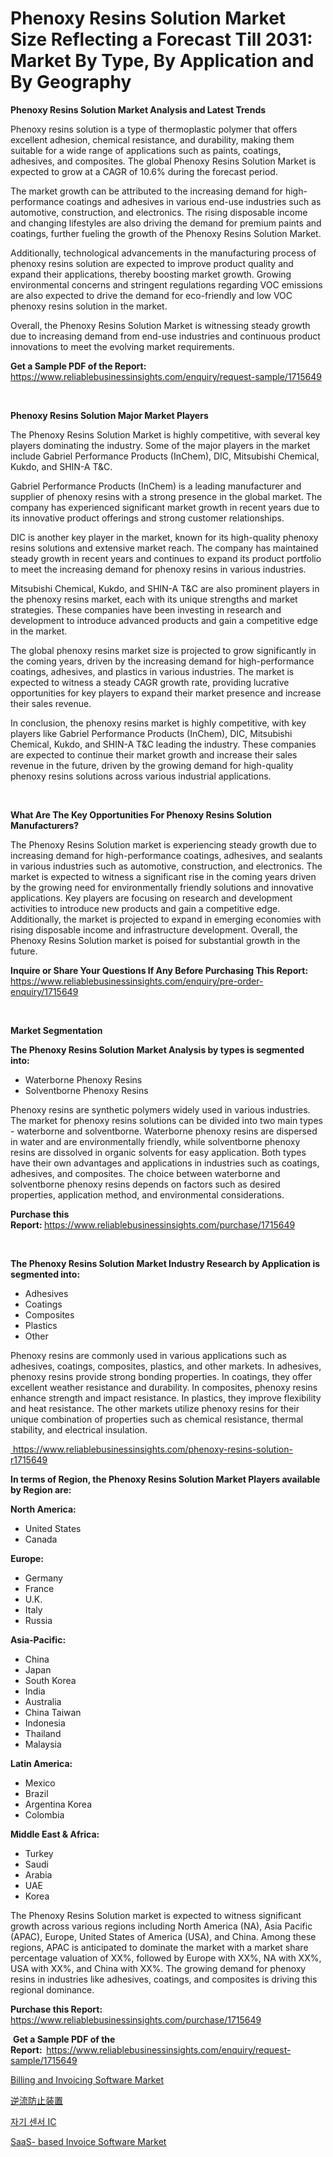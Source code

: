 <p><h1>Phenoxy Resins Solution Market Size Reflecting a Forecast Till 2031: Market By Type, By Application and By Geography</h1></p><p><strong>Phenoxy Resins Solution Market Analysis and Latest Trends</strong></p>
<p><p>Phenoxy resins solution is a type of thermoplastic polymer that offers excellent adhesion, chemical resistance, and durability, making them suitable for a wide range of applications such as paints, coatings, adhesives, and composites. The global Phenoxy Resins Solution Market is expected to grow at a CAGR of 10.6% during the forecast period.</p><p>The market growth can be attributed to the increasing demand for high-performance coatings and adhesives in various end-use industries such as automotive, construction, and electronics. The rising disposable income and changing lifestyles are also driving the demand for premium paints and coatings, further fueling the growth of the Phenoxy Resins Solution Market.</p><p>Additionally, technological advancements in the manufacturing process of phenoxy resins solution are expected to improve product quality and expand their applications, thereby boosting market growth. Growing environmental concerns and stringent regulations regarding VOC emissions are also expected to drive the demand for eco-friendly and low VOC phenoxy resins solution in the market.</p><p>Overall, the Phenoxy Resins Solution Market is witnessing steady growth due to increasing demand from end-use industries and continuous product innovations to meet the evolving market requirements.</p></p>
<p><strong>Get a Sample PDF of the Report:&nbsp;</strong> <a href="https://www.reliablebusinessinsights.com/enquiry/request-sample/1715649">https://www.reliablebusinessinsights.com/enquiry/request-sample/1715649</a></p>
<p>&nbsp;</p>
<p><strong>Phenoxy Resins Solution Major Market Players</strong></p>
<p><p>The Phenoxy Resins Solution Market is highly competitive, with several key players dominating the industry. Some of the major players in the market include Gabriel Performance Products (InChem), DIC, Mitsubishi Chemical, Kukdo, and SHIN-A T&C. </p><p>Gabriel Performance Products (InChem) is a leading manufacturer and supplier of phenoxy resins with a strong presence in the global market. The company has experienced significant market growth in recent years due to its innovative product offerings and strong customer relationships. </p><p>DIC is another key player in the market, known for its high-quality phenoxy resins solutions and extensive market reach. The company has maintained steady growth in recent years and continues to expand its product portfolio to meet the increasing demand for phenoxy resins in various industries. </p><p>Mitsubishi Chemical, Kukdo, and SHIN-A T&C are also prominent players in the phenoxy resins market, each with its unique strengths and market strategies. These companies have been investing in research and development to introduce advanced products and gain a competitive edge in the market. </p><p>The global phenoxy resins market size is projected to grow significantly in the coming years, driven by the increasing demand for high-performance coatings, adhesives, and plastics in various industries. The market is expected to witness a steady CAGR growth rate, providing lucrative opportunities for key players to expand their market presence and increase their sales revenue. </p><p>In conclusion, the phenoxy resins market is highly competitive, with key players like Gabriel Performance Products (InChem), DIC, Mitsubishi Chemical, Kukdo, and SHIN-A T&C leading the industry. These companies are expected to continue their market growth and increase their sales revenue in the future, driven by the growing demand for high-quality phenoxy resins solutions across various industrial applications.</p></p>
<p>&nbsp;</p>
<p><strong>What Are The Key Opportunities For Phenoxy Resins Solution Manufacturers?</strong></p>
<p><p>The Phenoxy Resins Solution market is experiencing steady growth due to increasing demand for high-performance coatings, adhesives, and sealants in various industries such as automotive, construction, and electronics. The market is expected to witness a significant rise in the coming years driven by the growing need for environmentally friendly solutions and innovative applications. Key players are focusing on research and development activities to introduce new products and gain a competitive edge. Additionally, the market is projected to expand in emerging economies with rising disposable income and infrastructure development. Overall, the Phenoxy Resins Solution market is poised for substantial growth in the future.</p></p>
<p><strong>Inquire or Share Your Questions If Any Before Purchasing This Report:</strong> <a href="https://www.reliablebusinessinsights.com/enquiry/pre-order-enquiry/1715649">https://www.reliablebusinessinsights.com/enquiry/pre-order-enquiry/1715649</a></p>
<p>&nbsp;</p>
<p><strong>Market Segmentation</strong></p>
<p><strong>The Phenoxy Resins Solution Market Analysis by types is segmented into:</strong></p>
<p><ul><li>Waterborne Phenoxy Resins</li><li>Solventborne Phenoxy Resins</li></ul></p>
<p><p>Phenoxy resins are synthetic polymers widely used in various industries. The market for phenoxy resins solutions can be divided into two main types - waterborne and solventborne. Waterborne phenoxy resins are dispersed in water and are environmentally friendly, while solventborne phenoxy resins are dissolved in organic solvents for easy application. Both types have their own advantages and applications in industries such as coatings, adhesives, and composites. The choice between waterborne and solventborne phenoxy resins depends on factors such as desired properties, application method, and environmental considerations.</p></p>
<p><strong>Purchase this Report:&nbsp;</strong><a href="https://www.reliablebusinessinsights.com/purchase/1715649">https://www.reliablebusinessinsights.com/purchase/1715649</a></p>
<p>&nbsp;</p>
<p><strong>The Phenoxy Resins Solution Market Industry Research by Application is segmented into:</strong></p>
<p><ul><li>Adhesives</li><li>Coatings</li><li>Composites</li><li>Plastics</li><li>Other</li></ul></p>
<p><p>Phenoxy resins are commonly used in various applications such as adhesives, coatings, composites, plastics, and other markets. In adhesives, phenoxy resins provide strong bonding properties. In coatings, they offer excellent weather resistance and durability. In composites, phenoxy resins enhance strength and impact resistance. In plastics, they improve flexibility and heat resistance. The other markets utilize phenoxy resins for their unique combination of properties such as chemical resistance, thermal stability, and electrical insulation.</p></p>
<p><a href="https://www.reliablebusinessinsights.com/phenoxy-resins-solution-r1715649">&nbsp;https://www.reliablebusinessinsights.com/phenoxy-resins-solution-r1715649</a></p>
<p><strong>In terms of Region, the Phenoxy Resins Solution Market Players available by Region are:</strong></p>
<p>
    <p> <strong> North America: </strong>
        <ul>
            <li>United States</li>
            <li>Canada</li>
        </ul>
        </p> 
    <p> <strong> Europe: </strong>
        <ul>
            <li>Germany</li>
            <li>France</li>
            <li>U.K.</li>
            <li>Italy</li>
            <li>Russia</li>
        </ul>
        </p> 
    <p> <strong> Asia-Pacific: </strong>
        <ul>
            <li>China</li>
            <li>Japan</li>
            <li>South Korea</li>
            <li>India</li>
            <li>Australia</li>
            <li>China Taiwan</li>
            <li>Indonesia</li>
            <li>Thailand</li>
            <li>Malaysia</li>
        </ul>
        </p> 
    <p> <strong> Latin America: </strong>
        <ul>
            <li>Mexico</li>
            <li>Brazil</li>
            <li>Argentina Korea</li>
            <li>Colombia</li>
        </ul>
        </p> 
    <p> <strong> Middle East & Africa: </strong>
        <ul>
            <li>Turkey</li>
            <li>Saudi</li>
            <li>Arabia</li>
            <li>UAE</li>
            <li>Korea</li>
        </ul>
    </p>
    </p>
<p><p>The Phenoxy Resins Solution market is expected to witness significant growth across various regions including North America (NA), Asia Pacific (APAC), Europe, United States of America (USA), and China. Among these regions, APAC is anticipated to dominate the market with a market share percentage valuation of XX%, followed by Europe with XX%, NA with XX%, USA with XX%, and China with XX%. The growing demand for phenoxy resins in industries like adhesives, coatings, and composites is driving this regional dominance.</p></p>
<p><strong>Purchase this Report: </strong><a href="https://www.reliablebusinessinsights.com/purchase/1715649">https://www.reliablebusinessinsights.com/purchase/1715649</a></p>
<p>&nbsp;<strong>Get a Sample PDF of the Report:&nbsp;&nbsp;</strong><a href="https://www.reliablebusinessinsights.com/enquiry/request-sample/1715649">https://www.reliablebusinessinsights.com/enquiry/request-sample/1715649</a></p>
<p><strong></strong></p>
<p><p><a href="https://github.com/globismark/Market-Research-Report-List-3/blob/main/billing-and-invoicing-software-market.md">Billing and Invoicing Software Market</a></p><p><a href="https://github.com/one-cool-chick/Market-Research-Report-List-2/blob/main/8163669113653.md">逆流防止装置</a></p><p><a href="https://github.com/giancarlo642004/Market-Research-Report-List-1/blob/main/4801269124210.md">자기 센서 IC</a></p><p><a href="https://github.com/bobicer/Market-Research-Report-List-3/blob/main/saas-based-invoice-software-market.md">SaaS- based Invoice Software Market</a></p></p>